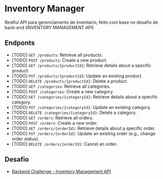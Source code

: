 # Inventory Manager

Restful API para gerenciamento de inventario, feito com base no desafio de back-end (INVENTORY MANAGEMENT API)

## Endponts

- [TODO] `GET /products`: Retrieve all products.
- [TODO] `POST /products`: Create a new product.
- [TODO] `GET /products/{productId}`: Retrieve details about a specific product.
- [TODO] `PUT /products/{productId}`: Update an existing product.
- [TODO] `DELETE /products/{productId}`: Delete a product.
- [TODO] `GET /categories`: Retrieve all categories.
- [TODO] `POST /categories`: Create a new category.
- [TODO] `GET /categories/{categoryId}`: Retrieve details about a specific category.
- [TODO] `PUT /categories/{categoryId}`: Update an existing category.
- [TODO] `DELETE /categories/{categoryId}`: Delete a category.
- [TODO] `GET /orders`: Retrieve all orders.
- [TODO] `POST /orders`: Create a new order.
- [TODO] `GET /orders/{orderId}`: Retrieve details about a specific order.
- [TODO] `PUT /orders/{orderId}`: Update an existing order (e.g., change order status).
- [TODO] `DELETE /orders/{orderId}`: Cancel an order.

## Desafio

 - [Backend Challenge - Inventory Management API](https://github.com/libre-university/backend-challenges/blob/main/challenges/junior/api-inventory-management.md#backend-challenge---inventory-management-api)

